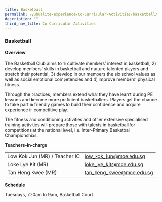```yaml
---
title: Basketball
permalink: /yuhualite-experience/Co-Curricular-Activities/basketball/
description: ""
third_nav_title: Co Curricular Activities
---
```

### Basketball

#### Overview

The Basketball Club aims to 1) cultivate members’ interest in basketball, 2) develop members’ skills in basketball and nurture talented players and stretch their potential, 3) develop in our members the six school values as well as social emotional competencies and 4) improve members’ physical fitness.

Through the practices, members extend what they have learnt during PE lessons and become more proficient basketballers. Players get the chance to take part in friendly games to build their confidence and acquire experience in competitive play.

The fitness and conditioning activities and other extensive specialised training activities will prepare those with talents in basketball for competitions at the national level, i.e. Inter-Primary Basketball Championships.

**Teachers-in-charge**

|  |  |
|---|---|
| Low Kok Jun (MR) / Teacher IC | low_kok_jun@moe.edu.sg |
| Loke Lye Kit (MR) | loke_lye_kit@moe.edu.sg |
| Tan Heng Kwee (MR) | tan_heng_kwee@moe.edu.sg |

**Schedule**

Tuesdays, 7.30am to 9am, Basketball Court
